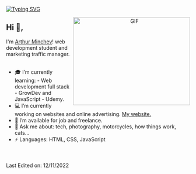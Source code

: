 <a href="https://git.io/typing-svg"><img src="https://readme-typing-svg.demolab.com?font=Fira+Code&weight=800&size=15&pause=1000&color=1E20FF9C&background=0025FF15&center=true&vCenter=true&width=435&lines=Hi!+I'm+Arthur+Minchev+%3D);Becoming+a+full-stack+web+developer;Freelancer;%7CHTML%7CCSS%7CJavaScript%7C;Marketing+traffic+manager+-+Ads" alt="Typing SVG" /></a>

<a target="_blank" align="center">
  <img align="right" top="500" height="240" width="320" alt="GIF" src="https://media.giphy.com/media/SWoSkN6DxTszqIKEqv/giphy.gif">
</a>

## Hi 👋, 
I'm [Arthur Minchev](https://github.com/ArthurMinchev)! web development student and marketing traffic manager.
<br>
<br>
- 🎓 I’m currently learning: - Web development full stack - GrowDev and JavaScript - Udemy.
- 💻 I’m currently working on websites and online advertising. [My website.](http://www.backgroundmarketingdigital.com/)
- 🤝 I’m available for job and freelance.
- 💬 Ask me about: tech, photography, motorcycles, how things work, cats...
- ⚡ Languages: HTML, CSS, JavaScript
<br>
<br>
Last Edited on: 12/11/2022

<!---
ArthurMinchev/ArthurMinchev is a ✨ special ✨ repository because its `README.md` (this file) appears on your GitHub profile.
You can click the Preview link to take a look at your changes.
--->
